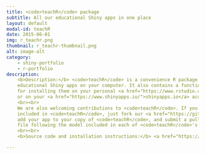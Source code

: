 ```yaml
---
title: <code>teachR</code> package
subtitle: All our educational Shiny apps in one place 
layout: default
modal-id: teachR
date: 2015-06-01
img: r_teachr.png
thumbnail: r_teachr-thumbnail.png
alt: image-alt
category: 
    - shiny-portfolio
    - r-portfolio
description: 
    <b>Description:</b> <code>teachR</code> is a convenience R package that makes it easy to install and run all our 
    educational Shiny apps on your computer. It also contains a function to export self-contained versions of our apps
    for installing them on your personal <a href="https://www.rstudio.com/products/shiny/shiny-server/">Shiny Server</a>
    or on your <a href="https://www.shinyapps.io/">shinyapps.io</a> account. 
    <br><br>
    We are also welcoming contributions to <code>teachR</code>. If you would like your Shiny educational app to be 
    included in <code>teachR</code>, just fork our <a href="https://github.com/swarm-lab/teachR/">GitHub repository</a>,
    add your app to your copy of <code>teachR</code>, and submit a pull request. Make sure to include an <code>info</code>
    file following the model included in each of <code>teachR</code>'s apps. 
    <br><br>
    <b>Source code and installation instructions:</b> <a href="https://github.com/swarm-lab/teachR/">Click here</a>

---
```

